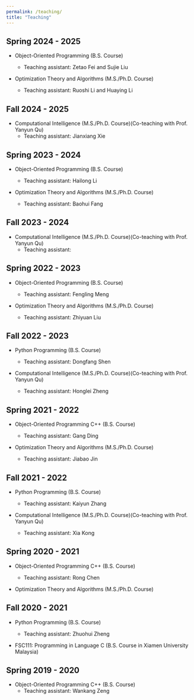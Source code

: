 ```yaml
---
permalink: /teaching/
title: "Teaching"
---
```


## <i class="fa fa-book" aria-hidden="true"></i> Spring 2024 - 2025 
	
* Object-Oriented Programming (B.S. Course)
	* Teaching assistant: Zetao Fei and Sujie Liu

* Optimization Theory and Algorithms (M.S./Ph.D. Course)
	* Teaching assistant: Ruoshi Li and Huaying Li

## <i class="fa fa-book" aria-hidden="true"></i> Fall 2024 - 2025 
	
* Computational Intelligence (M.S./Ph.D. Course)(Co-teaching with Prof. Yanyun Qu)
	* Teaching assistant: Jianxiang Xie

## <i class="fa fa-book" aria-hidden="true"></i> Spring 2023 - 2024 
	
* Object-Oriented Programming (B.S. Course)
	* Teaching assistant: Hailong Li

* Optimization Theory and Algorithms (M.S./Ph.D. Course)
	* Teaching assistant: Baohui Fang

## <i class="fa fa-book" aria-hidden="true"></i> Fall 2023 - 2024 
	
* Computational Intelligence (M.S./Ph.D. Course)(Co-teaching with Prof. Yanyun Qu)
	* Teaching assistant: 

## <i class="fa fa-book" aria-hidden="true"></i> Spring 2022 - 2023

* Object-Oriented Programming (B.S. Course)
	* Teaching assistant: Fengling Meng

* Optimization Theory and Algorithms (M.S./Ph.D. Course)
	* Teaching assistant: Zhiyuan Liu

## <i class="fa fa-book" aria-hidden="true"></i> Fall 2022 - 2023 

* Python Programming (B.S. Course)
	* Teaching assistant: Dongfang Shen
	
* Computational Intelligence (M.S./Ph.D. Course)(Co-teaching with Prof. Yanyun Qu)
	* Teaching assistant: Honglei Zheng
	
## <i class="fa fa-book" aria-hidden="true"></i> Spring 2021 - 2022

* Object-Oriented Programming C++ (B.S. Course)
	* Teaching assistant: Gang Ding

* Optimization Theory and Algorithms (M.S./Ph.D. Course)
	* Teaching assistant: Jiabao Jin

## <i class="fa fa-book" aria-hidden="true"></i> Fall 2021 - 2022 

* Python Programming (B.S. Course)
	* Teaching assistant: Kaiyun Zhang
	
* Computational Intelligence (M.S./Ph.D. Course)(Co-teaching with Prof. Yanyun Qu)
	* Teaching assistant: Xia Kong
	
## <i class="fa fa-book" aria-hidden="true"></i> Spring 2020 - 2021

* Object-Oriented Programming C++ (B.S. Course)
	* Teaching assistant: Rong Chen

* Optimization Theory and Algorithms (M.S./Ph.D. Course)

## <i class="fa fa-book" aria-hidden="true"></i> Fall 2020 - 2021 

* Python Programming (B.S. Course)
	* Teaching assistant: Zhuohui Zheng
	
* FSC111: Programming in Language C (B.S. Course in Xiamen University Malaysia)

## <i class="fa fa-book" aria-hidden="true"></i> Spring 2019 - 2020

* Object-Oriented Programming C++ (B.S. Course)
	* Teaching assistant: Wankang Zeng

	

	

